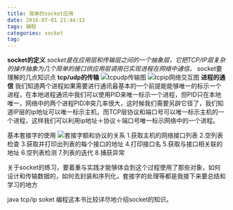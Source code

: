 ```yaml
---
title: 简单的socket应用
date: 2016-07-01 21:44:13
tags: 编程
categories: socket
tag:
---
```

**socket的定义**
*socket是在应用层和传输层之间的一个抽象层，它把TCP/IP层复杂的操作抽象为几个简单的接口供应用层调用已实现进程在网络中通信。*
socket要理解的几点知识点
**tcp/udp的传输**
![tcpudp传输图](http://o94r16s1l.bkt.clouddn.com/%E5%8D%8F%E8%AE%AE.png)
![tcpip网络交互图](http://o94r16s1l.bkt.clouddn.com/tcpip%E7%BD%91%E7%BB%9C.png)
**进程的通信**
我们知道两个进程如果需要进行通讯最基本的一个前提能能够唯一的标示一个进程，在本地进程通讯中我们可以使用PID来唯一标示一个进程，但PID只在本地唯一，网络中的两个进程PID冲突几率很大，这时候我们需要另辟它径了，我们知道IP层的ip地址可以唯一标示主机，而TCP层协议和端口号可以唯一标示主机的一个进程，这样我们可以利用ip地址＋协议＋端口号唯一标示网络中的一个进程。
<!--more-->
基本套接字的使用
![套接字额和协议的关系](http://o94r16s1l.bkt.clouddn.com/%E5%A5%97%E6%8E%A5%E5%AD%97%E5%92%8C%E5%8D%8F%E8%AE%AE%E7%9A%84%E5%85%B3%E7%B3%BB.png)
1.获取主机的网络接口列表
2.空列表检查
3.获取并打印出列表的每个接口的地址
4.打印接口名
5.获取与接口相关联的地址
6.空列表检测
7.列表的迭代
8.捕获异常

关于socket的练习，要着重与实践才能够体会到这个过程使用了那些对象，如何设计和传输数据的，如何去封装和序列化，套接字的处理等都是我接下来要总结和学习的地方

 java tcp/ip soket 编程这本书比较详尽地介绍socket的知识。
